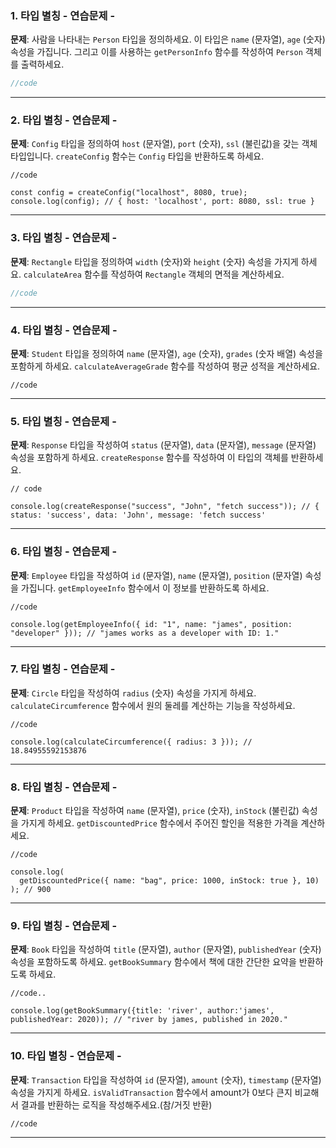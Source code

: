 ### 1. 타입 별칭 - 연습문제 -

**문제**: 사람을 나타내는 `Person` 타입을 정의하세요. 이 타입은 `name` (문자열), `age` (숫자) 속성을 가집니다. 그리고 이를 사용하는 `getPersonInfo` 함수를 작성하여 `Person` 객체를 출력하세요.

```jsx
//code
```

---

### 2. 타입 별칭 - 연습문제 -

**문제**: `Config` 타입을 정의하여 `host` (문자열), `port` (숫자), `ssl` (불린값)을 갖는 객체 타입입니다. `createConfig` 함수는 `Config` 타입을 반환하도록 하세요.

```tsx
//code

const config = createConfig("localhost", 8080, true);
console.log(config); // { host: 'localhost', port: 8080, ssl: true }
```

---

### 3. 타입 별칭 - 연습문제 -

**문제**: `Rectangle` 타입을 정의하여 `width` (숫자)와 `height` (숫자) 속성을 가지게 하세요. `calculateArea` 함수를 작성하여 `Rectangle` 객체의 면적을 계산하세요.

```jsx
//code
```

---

### 4. 타입 별칭 - 연습문제 -

**문제**: `Student` 타입을 정의하여 `name` (문자열), `age` (숫자), `grades` (숫자 배열) 속성을 포함하게 하세요. `calculateAverageGrade` 함수를 작성하여 평균 성적을 계산하세요.

```tsx
//code
```

---

### 5. 타입 별칭 - 연습문제 -

**문제**: `Response` 타입을 작성하여 `status` (문자열), `data` (문자열), `message` (문자열) 속성을 포함하게 하세요. `createResponse` 함수를 작성하여 이 타입의 객체를 반환하세요.

```tsx
// code

console.log(createResponse("success", "John", "fetch success")); // { status: 'success', data: 'John', message: 'fetch success'
```

---

### 6. 타입 별칭 - 연습문제 -

**문제**: `Employee` 타입을 작성하여 `id` (문자열), `name` (문자열), `position` (문자열) 속성을 가집니다. `getEmployeeInfo` 함수에서 이 정보를 반환하도록 하세요.

```tsx
//code

console.log(getEmployeeInfo({ id: "1", name: "james", position: "developer" })); // "james works as a developer with ID: 1."
```

---

### 7. 타입 별칭 - 연습문제 -

**문제**: `Circle` 타입을 작성하여 `radius` (숫자) 속성을 가지게 하세요. `calculateCircumference` 함수에서 원의 둘레를 계산하는 기능을 작성하세요.

```tsx
//code

console.log(calculateCircumference({ radius: 3 })); // 18.84955592153876
```

---

### 8. 타입 별칭 - 연습문제 -

**문제**: `Product` 타입을 작성하여 `name` (문자열), `price` (숫자), `inStock` (불린값) 속성을 가지게 하세요. `getDiscountedPrice` 함수에서 주어진 할인을 적용한 가격을 계산하세요.

```tsx
//code

console.log(
  getDiscountedPrice({ name: "bag", price: 1000, inStock: true }, 10)
); // 900
```

---

### 9. 타입 별칭 - 연습문제 -

**문제**: `Book` 타입을 작성하여 `title` (문자열), `author` (문자열), `publishedYear` (숫자) 속성을 포함하도록 하세요. `getBookSummary` 함수에서 책에 대한 간단한 요약을 반환하도록 하세요.

```tsx
//code..

console.log(getBookSummary({title: 'river', author:'james', publishedYear: 2020)); // "river by james, published in 2020."
```

---

### 10. 타입 별칭 - 연습문제 -

**문제**: `Transaction` 타입을 작성하여 `id` (문자열), `amount` (숫자), `timestamp` (문자열) 속성을 가지게 하세요. `isValidTransaction` 함수에서 amount가 0보다 큰지 비교해서 결과를 반환하는 로직을 작성해주세요.(참/거짓 반환)

```tsx
//code
```

---
